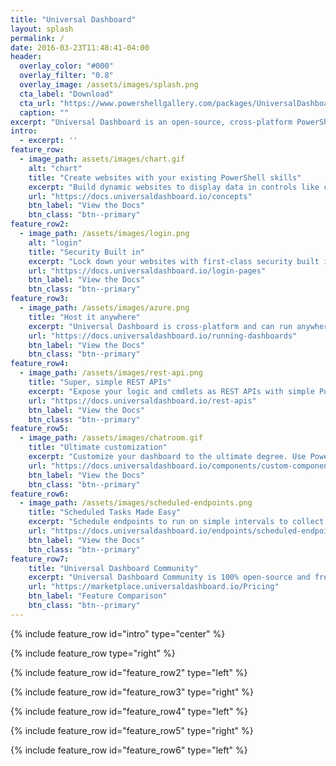 ```yaml
---
title: "Universal Dashboard"
layout: splash
permalink: /
date: 2016-03-23T11:48:41-04:00
header:
  overlay_color: "#000"
  overlay_filter: "0.8"
  overlay_image: /assets/images/splash.png
  cta_label: "Download"
  cta_url: "https://www.powershellgallery.com/packages/UniversalDashboard"
  caption: ""
excerpt: "Universal Dashboard is an open-source, cross-platform PowerShell module for developing and hosting web-based, interactive dashboards."
intro: 
  - excerpt: ''
feature_row:
  - image_path: assets/images/chart.gif
    alt: "chart"
    title: "Create websites with your existing PowerShell skills"
    excerpt: "Build dynamic websites to display data in controls like charts, tables and grids as dashboards for your whole organization. Take it a step further and build fully customizable web interfaces around your existing PowerShell logic. No need to learn JavaScript, HTML or CSS. Build websites just like you would build desktop apps."
    url: "https://docs.universaldashboard.io/concepts"
    btn_label: "View the Docs"
    btn_class: "btn--primary"
feature_row2:
  - image_path: /assets/images/login.png
    alt: "login"
    title: "Security Built in"
    excerpt: "Lock down your websites with first-class security built in. Allow users to authenticate with OAuth providers like Facebook, Microsoft and Google or provide an internal authentication system like Active Directory. Lock down your REST APIs with JSON web tokens."
    url: "https://docs.universaldashboard.io/login-pages"
    btn_label: "View the Docs"
    btn_class: "btn--primary"
feature_row3:
  - image_path: /assets/images/azure.png
    title: "Host it anywhere"
    excerpt: "Universal Dashboard is cross-platform and can run anywhere PowerShell Core and ASP.NET Core is available. Host in Azure, IIS, as a Windows Service or simply the command line. Take advantage of Docker containers or jump into IoT with Raspberry Pi. Run in your existing infrastructure on Windows PowerShell. Universal Dashboard supports PowerShell v5.1+."
    url: "https://docs.universaldashboard.io/running-dashboards"
    btn_label: "View the Docs"
    btn_class: "btn--primary"
feature_row4:
  - image_path: /assets/images/rest-api.png
    title: "Super, simple REST APIs"
    excerpt: "Expose your logic and cmdlets as REST APIs with simple PowerShell scripts. Wrap .NET components, PowerShell commands or any command line tool as a REST API. Protect your APIs with JSON Web Tokens to provide the ultimate cross-platform automation experience."
    url: "https://docs.universaldashboard.io/rest-apis"
    btn_label: "View the Docs"
    btn_class: "btn--primary"
feature_row5:
  - image_path: /assets/images/chatroom.gif
    title: "Ultimate customization"
    excerpt: "Customize your dashboard to the ultimate degree. Use PowerShell to create completely custom components that take advantage of real-time updates with web sockets to create an amazing user experience."
    url: "https://docs.universaldashboard.io/components/custom-components/powershell-elements"
    btn_label: "View the Docs"
    btn_class: "btn--primary"
feature_row6:
  - image_path: /assets/images/scheduled-endpoints.png
    title: "Scheduled Tasks Made Easy"
    excerpt: "Schedule endpoints to run on simple intervals to collect data for your dashboard or website. Store data in a built-in cache or in your database of choice."
    url: "https://docs.universaldashboard.io/endpoints/scheduled-endpoints"
    btn_label: "View the Docs"
    btn_class: "btn--primary"
feature_row7:
    title: "Universal Dashboard Community"
    excerpt: "Universal Dashboard Community is 100% open-source and free. Check out the differences between Community and Enterprise."
    url: "https://marketplace.universaldashboard.io/Pricing"
    btn_label: "Feature Comparison"
    btn_class: "btn--primary"
---
```


{% include feature_row id="intro" type="center" %}

{% include feature_row type="right" %}

{% include feature_row id="feature_row2" type="left" %}

{% include feature_row id="feature_row3" type="right" %}

{% include feature_row id="feature_row4" type="left" %}

{% include feature_row id="feature_row5" type="right" %}

{% include feature_row id="feature_row6" type="left" %}
